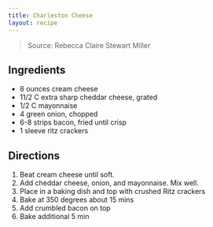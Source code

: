 ```yaml
---
title: Charleston Cheese
layout: recipe
---
```


> Source: Rebecca Claire Stewart Miller  

## Ingredients
* 8 ounces cream cheese
* 11/2 C extra sharp cheddar cheese, grated
* 1/2 C mayonnaise
* 4 green onion, chopped
* 6-8 strips bacon, fried until crisp
* 1 sleeve ritz crackers

## Directions
1. Beat cream cheese until soft.
2. Add cheddar cheese, onion, and mayonnaise. Mix well.
3. Place in a baking dish and top with crushed Ritz crackers 
4. Bake at 350 degrees about 15 mins
5. Add crumbled bacon on top
6. Bake additional 5 min
